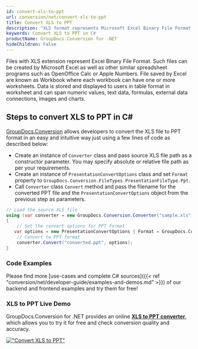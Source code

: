 ```yaml
---
id: convert-xls-to-ppt
url: conversion/net/convert-xls-to-ppt
title: Convert XLS to PPT
description: "XLS format represents Microsoft Excel Binary File Format with .xls extension. Learn how to convert XLS to PPT file programmatically in C# language using GroupDocs.Conversion for .NET library."
keywords: Convert XLS to PPT in C#
productName: GroupDocs.Conversion for .NET
hideChildren: False
---
```


Files with XLS extension represent Excel Binary File Format. Such files can be created by Microsoft Excel as well as other similar spreadsheet programs such as OpenOffice Calc or Apple Numbers. File saved by Excel are known as Workbook where each workbook can have one or more worksheets. Data is stored and displayed to users in table format in worksheet and can span numeric values, text data, formulas, external data connections, images and charts.

## Steps to convert XLS to PPT in C#

[GroupDocs.Conversion](https://products.groupdocs.com/conversion/net) allows developers to convert the XLS file to PPT format in an easy and intuitive way just using a few lines of code as described below:

* Create an instance of `Converter` class and pass source XLS file path as a constructor parameter. You may specify absolute or relative file path as per your requirements. 
* Create an instance of `PresentationConvertOptions` class and set `Format` property to `GroupDocs.Conversion.FileTypes.PresentationFileType.Ppt`.
* Call `Converter` class `Convert` method and pass the filename for the converted PPT file and the `PresentationConvertOptions` object from the previous step as parameters.

```csharp
// Load the source XLS file
using (var converter = new GroupDocs.Conversion.Converter("sample.xls"))
{
    // Set the convert options for PPT format
   var options = new PresentationConvertOptions { Format = GroupDocs.Conversion.FileTypes.PresentationFileType.Ppt };
    // Convert to PPT format
    converter.Convert("converted.ppt", options);
}
```

### Code Examples

Please find more [use-cases and complete C# sources]({{< ref "conversion/net/developer-guide/examples-and-demos.md" >}}) of our backend and frontend examples and try them for free!

### XLS to PPT Live Demo

GroupDocs.Conversion for .NET provides an online [**XLS to PPT converter**](https://products.groupdocs.app/conversion/xls-to-ppt), which allows you to try it for free and check conversion quality and accuracy.

[!["Convert XLS to PPT"](conversion/net/images/convert-to-ppt/convert-xls-to-ppt.png)](https://products.groupdocs.app/conversion/xls-to-ppt)